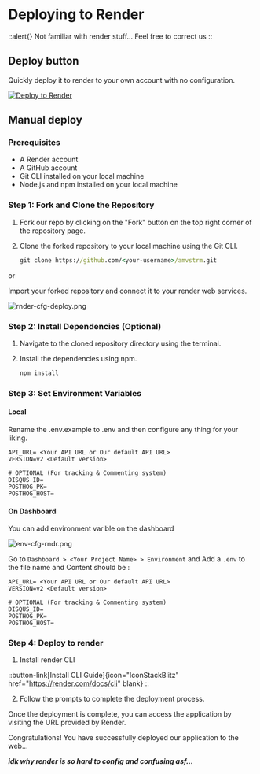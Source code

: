 # Deploying to Render

::alert{}
Not familiar with render stuff... Feel free to correct us
::

## Deploy button

Quickly deploy it to render to your own account with no configuration.


[![Deploy to Render](https://render.com/images/deploy-to-render-button.svg)](https://render.com/deploy?repo=https://github.com/amvstrm/amvstrm)

## Manual deploy

### Prerequisites

- A Render account
- A GitHub account
- Git CLI installed on your local machine
- Node.js and npm installed on your local machine

### Step 1: Fork and Clone the Repository

1. Fork our repo by clicking on the "Fork" button on the top right corner of the repository page.
2. Clone the forked repository to your local machine using the Git CLI.

   ```cmd
   git clone https://github.com/<your-username>/amvstrm.git
   ```

  or
  
  Import your forked repository and connect it to your render web services.

  ![rnder-cfg-deploy.png](/docs_assets/rnder-cfg-deploy.png)


### Step 2: Install Dependencies (Optional)

1. Navigate to the cloned repository directory using the terminal.
2. Install the dependencies using npm.

   ```cmd
   npm install
   ```

### Step 3: Set Environment Variables

#### Local

Rename the .env.example to .env and then configure any thing for your liking.

```env
API_URL= <Your API URL or Our default API URL>
VERSION=v2 <Default version>

# OPTIONAL (For tracking & Commenting system)
DISQUS_ID=
POSTHOG_PK=
POSTHOG_HOST=
```

#### On Dashboard

You can add environment varible on the dashboard

![env-cfg-rndr.png](/docs_assets/env-cfg-rndr.png)

Go to `Dashboard > <Your Project Name> > Environment` and Add a `.env` to the file name and Content should be : 

```env
API_URL= <Your API URL or Our default API URL>
VERSION=v2 <Default version>

# OPTIONAL (For tracking & Commenting system)
DISQUS_ID=
POSTHOG_PK=
POSTHOG_HOST=
```


### Step 4: Deploy to render

1. Install render CLI

  ::button-link[Install CLI Guide]{icon="IconStackBlitz" href="https://render.com/docs/cli" blank}
  ::

2. Follow the prompts to complete the deployment process.

Once the deployment is complete, you can access the application by visiting the URL provided by Render.  

Congratulations! You have successfully deployed our application to the web...

_**idk why render is so hard to config and confusing asf...**_
